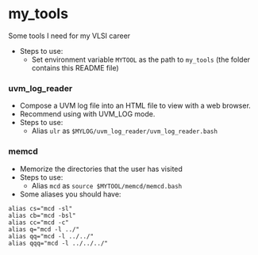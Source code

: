 # my_tools
Some tools I need for my VLSI career
- Steps to use:
  - Set environment variable `MYTOOL` as the path to `my_tools` (the folder contains this README file)

### uvm_log_reader
- Compose a UVM log file into an HTML file to view with a web browser.
- Recommend using with UVM_LOG mode.
- Steps to use:
  - Alias `ulr` as `$MYLOG/uvm_log_reader/uvm_log_reader.bash`

### memcd
- Memorize the directories that the user has visited
- Steps to use:
  - Alias `mcd` as `source $MYTOOL/memcd/memcd.bash`
- Some aliases you should have:
```
alias cs="mcd -sl"
alias cb="mcd -bsl"
alias cc="mcd -c"
alias q="mcd -l ../"
alias qq="mcd -l ../../"
alias qqq="mcd -l ../../../"
```

